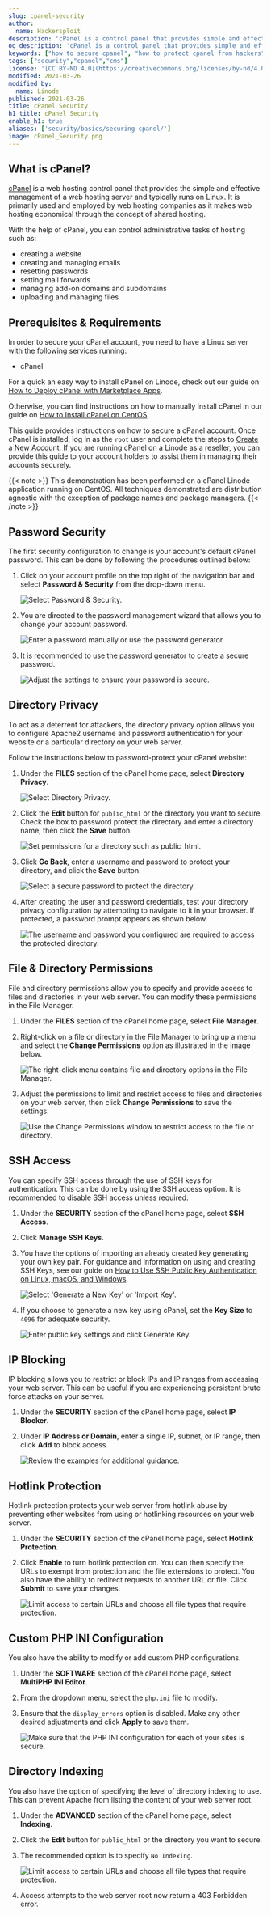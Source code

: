 ```yaml
---
slug: cpanel-security
author:
  name: Hackersploit
description: 'cPanel is a control panel that provides simple and effective management for a web server. This guide shows how to secure a cPanel installation.'
og_description: 'cPanel is a control panel that provides simple and effective management for a web server. This guide shows how to secure a cPanel installation.'
keywords: ["how to secure cpanel", "how to protect cpanel from hackers"]
tags: ["security","cpanel","cms"]
license: '[CC BY-ND 4.0](https://creativecommons.org/licenses/by-nd/4.0)'
modified: 2021-03-26
modified_by:
  name: Linode
published: 2021-03-26
title: cPanel Security
h1_title: cPanel Security
enable_h1: true
aliases: ['security/basics/securing-cpanel/']
image: cPanel_Security.png
---
```


## What is cPanel?

[cPanel](https://cpanel.net/) is a web hosting control panel that provides the simple and effective management of a web hosting server and typically runs on Linux. It is primarily used and employed by web hosting companies as it makes web hosting economical through the concept of shared hosting.

With the help of cPanel, you can control administrative tasks of hosting such as:

- creating a website
- creating and managing emails
- resetting passwords
- setting mail forwards
- managing add-on domains and subdomains
- uploading and managing files

## Prerequisites & Requirements

In order to secure your cPanel account, you need to have a Linux server with the following services running:

- cPanel

For a quick an easy way to install cPanel on Linode, check out our guide on [How to Deploy cPanel with Marketplace Apps](/docs/guides/how-to-deploy-cpanel-with-marketplace-apps/).

Otherwise, you can find instructions on how to manually install cPanel in our guide on [How to Install cPanel on CentOS](/docs/guides/install-cpanel-on-centos/).

This guide provides instructions on how to secure a cPanel account. Once cPanel is installed, log in as the `root` user and complete the steps to [Create a New Account](https://docs.cpanel.net/whm/account-functions/create-a-new-account/). If you are running cPanel on a Linode as a reseller, you can provide this guide to your account holders to assist them in managing their accounts securely.

{{< note >}}
This demonstration has been performed on a cPanel Linode application running on CentOS. All techniques demonstrated are distribution agnostic with the exception of package names and package managers.
{{< /note >}}

## Password Security

The first security configuration to change is your account's default cPanel password. This can be done by following the procedures outlined below:

1.  Click on your account profile on the top right of the navigation bar and select **Password & Security** from the drop-down menu.

    ![Select Password & Security.](cpanel-password-security.png "Select Password & Security.")

1.  You are directed to the password management wizard that allows you to change your account password.

    ![Enter a password manually or use the password generator.](cpanel-password-wizard.png "Enter a password manually or use the password generator.")

1.  It is recommended to use the password generator to create a secure password.

    ![Adjust the settings to ensure your password is secure.](cpanel-password-generator.png "Adjust the settings to ensure your password is secure.")

## Directory Privacy

To act as a deterrent for attackers, the directory privacy option allows you to configure Apache2 username and password authentication for your website or a particular directory on your web server.

Follow the instructions below to password-protect your cPanel website:

1.  Under the **FILES** section of the cPanel home page, select **Directory Privacy**.

    ![Select Directory Privacy.](cpanel-directory-privacy.png "Select Directory Privacy.")

1.  Click the **Edit** button for `public_html` or the directory you want to secure. Check the box to password protect the directory and enter a directory name, then click the **Save** button.

    ![Set permissions for a directory such as public_html.](cpanel-directory-privacy-edit.png "Set permissions for a directory such as public_html.")

1.  Click **Go Back**, enter a username and password to protect your directory, and click the **Save** button.

    ![Select a secure password to protect the directory.](cpanel-directory-privacy-password.png "Select a secure password to protect the directory.")

1.  After creating the user and password credentials, test your directory privacy configuration by attempting to navigate to it in your browser. If protected, a password prompt appears as shown below.

    ![The username and password you configured are required to access the protected directory.](cpanel-directory-privacy-prompt.png "The username and password you configured are required to access the protected directory.")

## File & Directory Permissions

File and directory permissions allow you to specify and provide access to files and directories in your web server. You can modify these permissions in the File Manager.

1.  Under the **FILES** section of the cPanel home page, select **File Manager**.

1.  Right-click on a file or directory in the File Manager to bring up a menu and select the **Change Permissions** option as illustrated in the image below.

    ![The right-click menu contains file and directory options in the File Manager.](cpanel-files-right-click.png "The right-click menu contains file and directory options in the File Manager.")

1.  Adjust the permissions to limit and restrict access to files and directories on your web server, then click **Change Permissions** to save the settings.

    ![Use the Change Permissions window to restrict access to the file or directory.](cpanel-files-change-permissions.png "Use the Change Permissions window to restrict access to the file or directory.")

## SSH Access

You can specify SSH access through the use of SSH keys for authentication. This can be done by using the SSH access option. It is recommended to disable SSH access unless required.

1.  Under the **SECURITY** section of the cPanel home page, select **SSH Access**.

1.  Click **Manage SSH Keys**.

1.  You have the options of importing an already created key generating your own key pair. For guidance and information on using and creating SSH Keys, see our guide on [How to Use SSH Public Key Authentication on Linux, macOS, and Windows](https://www.linode.com/docs/guides/use-public-key-authentication-with-ssh/).

    ![Select 'Generate a New Key' or 'Import Key'.](cpanel-ssh-access.png "Select 'Generate a New Key' or 'Import Key'.")

1.  If you choose to generate a new key using cPanel, set the **Key Size** to `4096` for adequate security.

    ![Enter public key settings and click Generate Key.](cpanel-ssh-generate-key.png "Enter public key settings and click Generate Key.")

## IP Blocking

IP blocking allows you to restrict or block IPs and IP ranges from accessing your web server. This can be useful if you are experiencing persistent brute force attacks on your server.

1.  Under the **SECURITY** section of the cPanel home page, select **IP Blocker**.

1.  Under **IP Address or Domain**, enter a single IP, subnet, or IP range, then click **Add** to block access.

    ![Review the examples for additional guidance.](cpanel-ip-blocking.png "Review the examples for additional guidance.")

## Hotlink Protection

Hotlink protection protects your web server from hotlink abuse by preventing other websites from using or hotlinking resources on your web server.

1.  Under the **SECURITY** section of the cPanel home page, select **Hotlink Protection**.

1.  Click **Enable** to turn hotlink protection on. You can then specify the URLs to exempt from protection and the file extensions to protect. You also have the ability to redirect requests to another URL or file. Click **Submit** to save your changes.

    ![Limit access to certain URLs and choose all file types that require protection.](cpanel-hotlink-protection.png "Limit access to certain URLs and choose all file types that require protection.")

## Custom PHP INI Configuration

You also have the ability to modify or add custom PHP configurations.

1.  Under the **SOFTWARE** section of the cPanel home page, select **MultiPHP INI Editor**.

1.  From the dropdown menu, select the `php.ini` file to modify.

1.  Ensure that the `display_errors` option is disabled. Make any other desired adjustments and click **Apply** to save them.

    ![Make sure that the PHP INI configuration for each of your sites is secure.](cpanel-php-ini.png "Make sure that the PHP INI configuration for each of your sites is secure.")

## Directory Indexing

You also have the option of specifying the level of directory indexing to use. This can prevent Apache from listing the content of your web server root.

1.  Under the **ADVANCED** section of the cPanel home page, select **Indexing**.

1.  Click the **Edit** button for `public_html` or the directory you want to secure.

1.  The recommended option is to specify `No Indexing`.

    ![Limit access to certain URLs and choose all file types that require protection.](cpanel-directory-indexing.png "Limit access to certain URLs and choose all file types that require protection.")

1.  Access attempts to the web server root now return a 403 Forbidden error.
